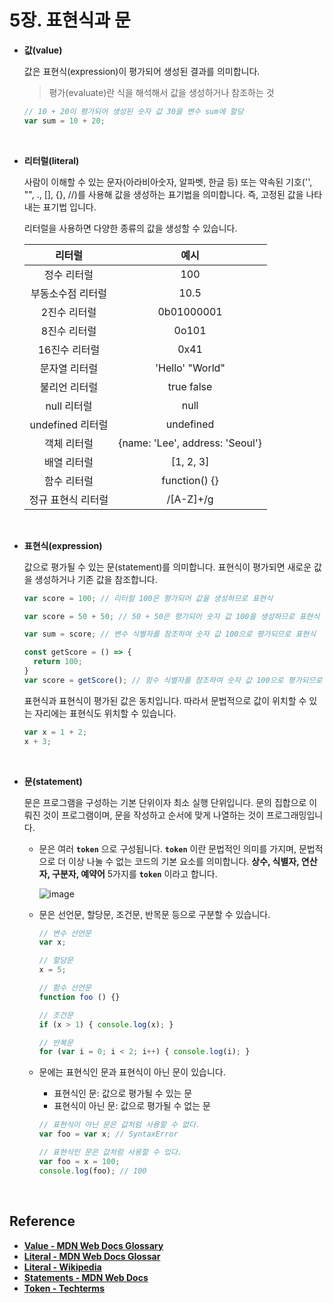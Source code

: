 # 5장. 표현식과 문

- **값(value)**

  값은 표현식(expression)이 평가되어 생성된 결과를 의미합니다.
  
  > 평가(evaluate)란 식을 해석해서 값을 생성하거나 참조하는 것
   
    ```javascript
    // 10 + 20이 평가되어 생성된 숫자 값 30을 변수 sum에 할당
    var sum = 10 + 20;
    ```
   
  <br>
  
- **리터럴(literal)**

  사람이 이해할 수 있는 문자(아라비아숫자, 알파벳, 한글 등) 또는 약속된 기호('', "", ., [], {}, //)를 사용해 값을 생성하는 표기법을 의미합니다. 즉, 고정된 값을 나타내는 표기법 입니다.
  
  리터럴을 사용하면 다양한 종류의 값을 생성할 수 있습니다.
  
  | 리터럴 | 예시 |
  | :----: | :----: |
  | 정수 리터럴 | 100 |
  | 부동소수점 리터럴 | 10.5 |
  | 2진수 리터럴 | 0b01000001 |
  | 8진수 리터럴 | 0o101 |
  | 16진수 리터럴 | 0x41 |
  | 문자열 리터럴 | 'Hello' "World" |
  | 불리언 리터럴 | true false |
  | null 리터럴 | null |
  | undefined 리터럴 | undefined |
  | 객체 리터럴 | {name: 'Lee', address: 'Seoul'} |
  | 배열 리터럴 | [1, 2, 3] |
  | 함수 리터럴 | function() {} |
  | 정규 표현식 리터럴 | /[A-Z]+/g |

  <br>
  
- **표현식(expression)**

  값으로 평가될 수 있는 문(statement)를 의미합니다. 표현식이 평가되면 새로운 값을 생성하거나 기존 값을 참조합니다.
  
  ```javascript
  var score = 100; // 리터럴 100은 평가되어 값을 생성하므로 표현식
  
  var score = 50 + 50; // 50 + 50은 평가되어 숫자 값 100을 생성하므로 표현식
  
  var sum = score; // 변수 식별자를 참조하여 숫자 값 100으로 평가되므로 표현식
  
  const getScore = () => {
    return 100;
  }
  var score = getScore(); // 함수 식별자를 참조하여 숫자 값 100으로 평가되므로 표현식
  ```
  
  표현식과 표현식이 평가된 값은 동치입니다. 따라서 문법적으로 값이 위치할 수 있는 자리에는 표현식도 위치할 수 있습니다.
  
  ```javascript
  var x = 1 + 2;
  x + 3;
  ```
  
  <br>

- **문(statement)**

  문은 프로그램을 구성하는 기본 단위이자 최소 실행 단위입니다. 문의 집합으로 이뤄진 것이 프로그램이며, 문을 작성하고 순서에 맞게 나열하는 것이 프로그래밍입니다.
  - 문은 여러 **`token`** 으로 구성됩니다. **`token`** 이란 문법적인 의미를 가지며, 문법적으로 더 이상 나눌 수 없는 코드의 기본 요소를 의미합니다.
    **상수, 식별자, 연산자, 구분자, 예약어** 5가지를 **`token`** 이라고 합니다.
    
    ![image](https://github.com/gather-around-and-code/study-js-deepdive/assets/67141218/c0d91559-1736-4be5-8aa5-ac0e5d961d03)
    
  - 문은 선언문, 할당문, 조건문, 반목문 등으로 구분할 수 있습니다.
  
    ```javascript
    // 변수 선언문
    var x; 

    // 할당문
    x = 5;

    // 함수 선언문
    function foo () {}

    // 조건문
    if (x > 1) { console.log(x); }

    // 반복문
    for (var i = 0; i < 2; i++) { console.log(i); }
    ```

  - 문에는 표현식인 문과 표현식이 아닌 문이 있습니다.

    - 표현식인 문: 값으로 평가될 수 있는 문
    - 표현식이 아닌 문: 값으로 평가될 수 없는 문

    ```javascript
    // 표현식이 아닌 문은 값처럼 사용할 수 없다.
    var foo = var x; // SyntaxError
    
    // 표현식인 문은 값처럼 사용할 수 있다.
    var foo = x = 100;
    console.log(foo); // 100
    ```

<br>

## Reference

- [**Value - MDN Web Docs Glossary**](https://developer.mozilla.org/en-US/docs/Glossary/Value)
- [**Literal - MDN Web Docs Glossar**](https://developer.mozilla.org/en-US/docs/Glossary/Literal)
- [**Literal - Wikipedia**](https://en.wikipedia.org/wiki/Literal_(computer_programming))
- [**Statements - MDN Web Docs**](https://developer.mozilla.org/en-US/docs/Web/JavaScript/Reference/Statements)
- [**Token - Techterms**](https://techterms.com/definition/token)
